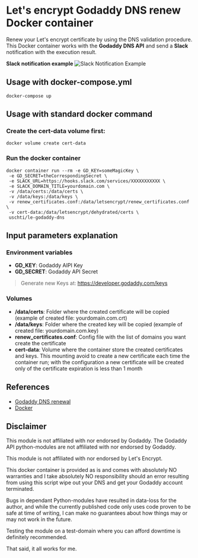 # Let's encrypt Godaddy DNS renew Docker container
Renew your Let's encrypt certificate by using the DNS validation procedure.
This Docker container works with the **Godaddy DNS API** and send a **Slack** notification with the execution result.

**Slack notification example**
![Slack Notification Example](./Slack_notification.png)

## Usage with docker-compose.yml
```
docker-compose up
```


## Usage with standard docker command
### Create the **cert-data** volume first:
```
docker volume create cert-data
```

### Run the docker container
```
docker container run --rm -e GD_KEY=someMagicKey \
 -e GD_SECRET=theCorrespondingSecret \
 -e SLACK_URL=https://hooks.slack.com/services/XXXXXXXXXXX \
 -e SLACK_DOMAIN_TITLE=yourdomain.com \
 -v /data/certs:/data/certs \
 -v /data/keys:/data/keys \
 -v renew_certificates.conf:/data/letsencrypt/renew_certificates.conf \
 -v cert-data:/data/letsencrypt/dehydrated/certs \
 uschti/le-godaddy-dns
```

## Input parameters explanation
### Environment variables
- **GD_KEY**:					Godaddy AIPI Key
- **GD_SECRET**:				Godaddy API Secret
> Generate new Keys at: https://developer.godaddy.com/keys


### Volumes
- **/data/certs**:				Folder where the created certificate will be copied (example of created file: yourdomain.com.crt)
- **/data/keys**:					Folder where the created key will be copied (example of created file: yourdomain.com.key)
- **renew_certificates.conf**: 	Config file with the list of domains you want create the certificate
- **cert-data**:					Volume where the container store the created certificates and keys. This mounting avoid to create a new certificate each time the container run; with the configuration a new certificate will be created only of the certificate expiration is less than 1 month

## References
- [Godaddy DNS renewal](https://github.com/josteink/le-godaddy-dns)
- [Docker](https://docs.docker.com/)

## Disclaimer
This module is not affiliated with nor endorsed by Godaddy. The Godaddy API python-modules are not affiliated with nor endorsed by Godaddy.

This module is not affiliated with nor endorsed by Let's Encrypt.

This docker container is provided as is and comes with absolutely NO warranties and I take absolutely NO responsibility should an error resulting from using this script wipe out your DNS and get your Godaddy account terminated.

Bugs in dependant Python-modules have resulted in data-loss for the author, and while the currently published code only uses code proven to be safe at time of writing, I can make no guarantees about how things may or may not work in the future.

Testing the module on a test-domain where you can afford downtime is definitely recommended.

That said, it all works for me.
